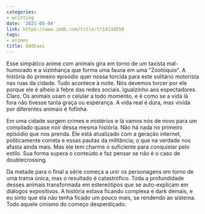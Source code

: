 ```yaml
---
categories:
- writting
date: '2021-05-04'
link: https://www.imdb.com/title/tt14134550
tags:
- animes
title: Oddtaxi
---
```


Esse simpático anime com animais gira em torno de um taxista mal-humorado e a vizinhança que forma uma fauna em uma "Zootóquio". A história do primeiro episódio quer nossa torcida para este solitário motorista nas ruas da cidade. Tudo acontece à noite. Nós devemos torcer por ele porque ele é alheio à febre das redes sociais. Igualzinho aos espectadores. Claro. Os animais usam o celular a todo momento, e é como se a vida lá fora não tivesse tanta graça ou esperança. A vida real é dura, mas vivida por diferentes animais é fofinha.

Em uma cidade surgem crimes e mistérios e lá vamos nós de novo para um compilado quase noir dessa mesma história. Não há nada no primeiro episódio que nos prenda. Ele está atualizado com a geração internet, politicamente correta e essas pautas da militância; o que na verdade nos afasta ainda mais. Mas ele tem charme o suficiente para conquistar pelo estilo. Sua forma supera o conteúdo e faz pensar se não é o caso de doublecrossing.

Da metade para o final a série começa a unir os personagens em torno de uma trama única, mas o resultado é catastrófico. Toda a profundidade desses animais transformada em estereótipos que se auto-explicam em diálogos expositivos. A história estava ficando complexa e dark demais, e eu sinto que ela não tenha ficado um pouco mais, se rendendo ao sistema. Todo aquele cinismo do começo desperdiçado.

